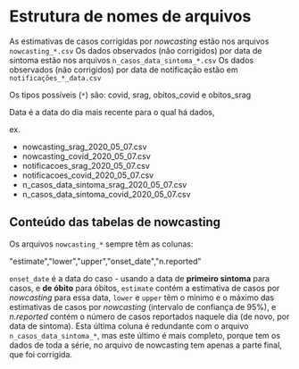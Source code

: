 # Estrutura de nomes de arquivos 

As estimativas de casos corrigidas por *nowcasting* estão nos arquivos `nowcasting_*.csv` 
Os dados observados (não corrigidos) por data de sintoma estão nos arquivos `n_casos_data_sintoma_*.csv`
Os dados observados (não corrigidos) por data de notificação estão em `notificações_*_data.csv`

Os tipos possíveis (`*`) são: covid, srag, obitos_covid e obitos_srag

Data é a data do dia mais recente para o qual há dados, 

ex. 
+ nowcasting_srag_2020_05_07.csv
+ nowcasting_covid_2020_05_07.csv
+ notificacoes_srag_2020_05_07.csv 
+ notificacoes_covid_2020_05_07.csv
+ n_casos_data_sintoma_srag_2020_05_07.csv
+ n_casos_data_sintoma_covid_2020_05_07.csv

## Conteúdo das tabelas de nowcasting
Os arquivos `nowcasting_*` sempre têm as colunas:

  "estimate","lower","upper","onset_date","n.reported"

`onset_date` é a data do caso - usando a data de **primeiro sintoma** para casos, e **de óbito** para óbitos, `estimate` contém a estimativa de casos por *nowcasting* para essa data, `lower` e `upper` têm o mínimo e o máximo das estimativas de casos por *nowcasting* (intervalo de confiança de 95%), e *n.reported* contém o número de casos reportados naquele dia (de novo, por data de sintoma). Esta última coluna é redundante com o arquivo `n_casos_data_sintoma_*`, mas este último é mais completo, porque tem os dados de toda a série, no arquivo de nowcasting tem apenas a parte final, que foi corrigida.


